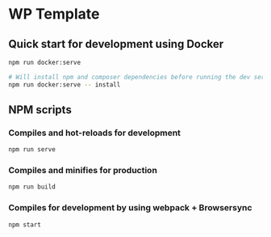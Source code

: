 # WP Template

## Quick start for development using Docker

```bash
npm run docker:serve

# Will install npm and composer dependencies before running the dev server
npm run docker:serve -- install
```

## NPM scripts

### Compiles and hot-reloads for development

```bash
npm run serve
```

### Compiles and minifies for production

```bash
npm run build
```

### Compiles for development by using webpack + Browsersync

```bash
npm start
```

